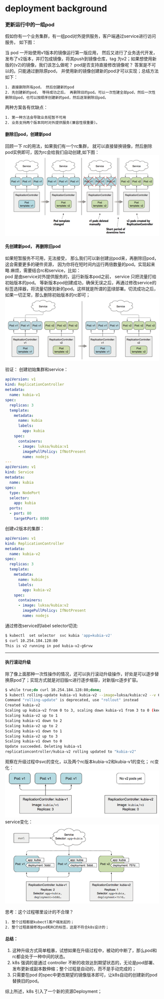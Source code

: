 # deployment background

### 更新运行中的一组pod
假如你有一个业务集群，有一组pod对外提供服务，客户端通过service进行访问服务， 如下图：

当 pod 一开始使用v1版本的镜像运行第一版应用， 然后又进行了业务迭代开发，发布了v2版本，并打包成镜像，将其push到镜像仓库，tag 为v2；如果想使用新版的(v2)的镜像，我们该怎么做呢？ pod是否支持直接修改镜像呢？ 答案是不可以的。只能通过删除原pod， 并使用新的镜像创建新的pod才可以实现；总结方法如下：
```
1. 直接删除所有pod， 然后创建新的pod
2. 先创建新的pod， 等待成功之后， 再删除旧的pod。可以一次性建全部pod，然后一次性删除旧pod，也可以按顺序创建新的pod，然后逐渐删除旧pod。
```
两种方案各有优缺点：
```
1. 第一种方法会导致业务短暂不可用
2. 业务支持两个版本同时对外提供服务(兼容性很重要)。
```
#### 删除旧pod，创建新pod
回顾一下 rc的用法，如果我们有一个rc集群， 就可以直接替换镜像，然后删除pod实例即可，因为rc会给我们自动创建,如下图：
![rc-update](/images/rc-update.png)

#### 先创建新pod， 再删除旧pod
如果短暂服务不可用，无法接受， 那么我们可以新创建出pod来，再删除旧pod，这会需要更多的硬件资源， 因为你将在短时间内运行两倍数量的pod。实现起来略
麻烦，需要结合rc和service，比如：  
pod 是由service对外提供服务的，运行新版本pod之前， service 只把流量打给初始版本的pod。 等新版本pod创建成功，确保无误之后，再通过修改service的标签选择器，将流量切换到新的pod。这样就是所谓的蓝绿部署。切流成功之后，如果一切正常，那么删除初始版本的rc即可；
![blue-green](/images/blue-green.png)

验证：
创建初始集群和service：
```yaml
apiVersion: v1
kind: ReplicationController
metadata:
  name: kubia-v1
spec:
  replicas: 3
  template:
    metadata:
      name: kubia
      labels:
        app: kubia
    spec:
      containers:
      - image: luksa/kubia:v1
        imagePullPolicy: IfNotPresent
        name: nodejs
---
apiVersion: v1
kind: Service
metadata:
  name: kubia
spec:
  type: NodePort
  selector:
    app: kubia
  ports:
  - port: 80
    targetPort: 8080
```

创建v2版本的集群：
```yaml
apiVersion: v1
kind: ReplicationController
metadata:
  name: kubia-v2
spec:
  replicas: 3
  template:
    metadata:
      name: kubia
      labels:
        app: kubia-v2
    spec:
      containers:
      - image: luksa/kubia:v2
        imagePullPolicy: IfNotPresent
        name: nodejs
```
通过修改service的label selector切流:
```bash
$ kubectl  set selector  svc kubia 'app=kubia-v2'
$ curl 10.254.184.128:80
This is v2 running in pod kubia-v2-g6rvw
```

-------------

#### 执行滚动升级
除了像上面那种一次性操作的情况，还可以执行滚动升级操作，好处是可以逐步替换原pod了；实现方式就是对旧版rc进行逐步缩容，对新版rc逐步扩容。
```bash
$ while true;do curl 10.254.184.128:80;done;
$ kubectl rolling-update kubia-v1 kubia-v2 --image=luksa/kubia:v2 --v 6
Command "rolling-update" is deprecated, use "rollout" instead
Created kubia-v2
Scaling up kubia-v2 from 0 to 3, scaling down kubia-v1 from 3 to 0 (keep 3 pods available, don\'t exceed 4 pods)
Scaling kubia-v2 up to 1
Scaling kubia-v1 down to 2
Scaling kubia-v2 up to 2
Scaling kubia-v1 down to 1
Scaling kubia-v2 up to 3
Scaling kubia-v1 down to 0
Update succeeded. Deleting kubia-v1
replicationcontroller/kubia-v2 rolling updated to "kubia-v2"
```
观察在升级过程中svc的变化，以及两个rc版本kubia-v2和kubia-v1的变化；
rc变化：
![rc-rolling-update](/images/rc-rolling-update.png)
service变化：
![service-rolling-update](/images/service-rolling-update.png)

思考：这个过程哪里设计的不合理？
```
1. 整个过程都是kubectl客户端发起的；
2. 整个过程直接修改pod和RC的标签，这是不符合k8s设计的；
```
#### 总结：
1. 这种升级方式简单粗暴，试想如果在升级过程中，被动的中断了，那么pod和rc都会处于一种中间的状态。
2. k8s 强调的是通过 controller 不断的收敛达到期望状态的，无论是pod部署、发布更新或副本数伸缩；整个过程是自动的，而不是手动完成的；
3. 只需要在pod 的spec中更改期望的镜像版本即可，让k8s自动的创建新的pod替换旧的pod。

综上所述，k8s 引入了一个新的资源Deployment；
